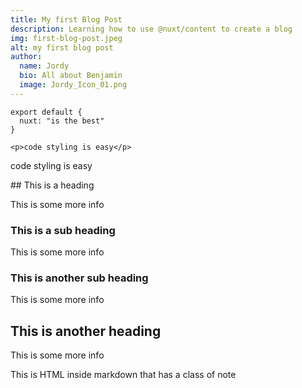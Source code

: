 ```yaml
---
title: My first Blog Post
description: Learning how to use @nuxt/content to create a blog
img: first-blog-post.jpeg
alt: my first blog post
author:
  name: Jordy
  bio: All about Benjamin
  image: Jordy_Icon_01.png
---
```

```js[nuxt.config.js]
export default {
  nuxt: "is the best"
}
```
```html[my-first-blog-post.md]
<p>code styling is easy</p>
```
<p>code styling is easy</p>
## This is a heading

This is some more info

### This is a sub heading

This is some more info

### This is another sub heading

This is some more info

## This is another heading

This is some more info


<div class="p-4 mb-4 text-white bg-blue-500">
  This is HTML inside markdown that has a class of note
</div>

<info-box>
  <template #info-box>
    This is a vue component inside markdown using slots
  </template>
</info-box>
